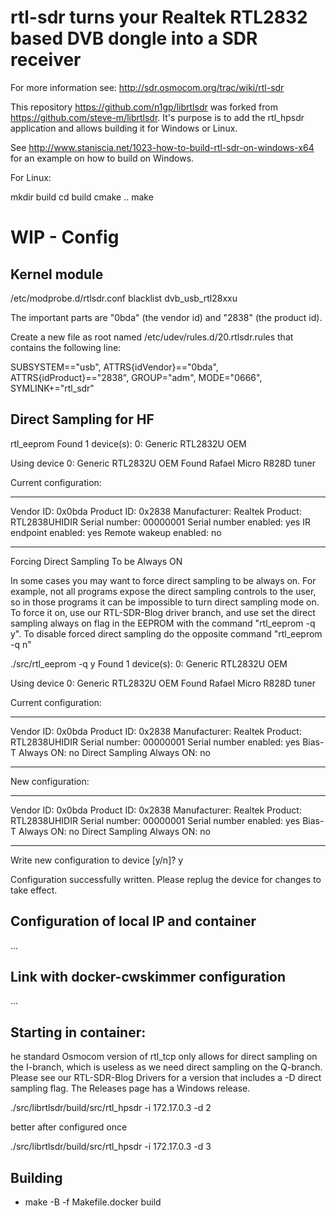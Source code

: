 rtl-sdr
turns your Realtek RTL2832 based DVB dongle into a SDR receiver
======================================================================

For more information see:
http://sdr.osmocom.org/trac/wiki/rtl-sdr

This repository https://github.com/n1gp/librtlsdr was forked from
https://github.com/steve-m/librtlsdr. It's purpose is to add the
rtl_hpsdr application and allows building it for Windows or Linux.

See http://www.staniscia.net/1023-how-to-build-rtl-sdr-on-windows-x64
for an example on how to build on Windows.

For Linux:

mkdir build
cd build
cmake ..
make


# WIP - Config

## Kernel module
 
/etc/modprobe.d/rtlsdr.conf
blacklist dvb_usb_rtl28xxu


The important parts are "0bda" (the vendor id) and "2838" (the product id).

Create a new file as root named /etc/udev/rules.d/20.rtlsdr.rules that contains the following line:

SUBSYSTEM=="usb", ATTRS{idVendor}=="0bda", ATTRS{idProduct}=="2838", GROUP="adm", MODE="0666", SYMLINK+="rtl_sdr"

## Direct Sampling for HF

rtl_eeprom 
Found 1 device(s):
  0:  Generic RTL2832U OEM

Using device 0: Generic RTL2832U OEM
Found Rafael Micro R828D tuner

Current configuration:
__________________________________________
Vendor ID:		0x0bda
Product ID:		0x2838
Manufacturer:		Realtek
Product:		RTL2838UHIDIR
Serial number:		00000001
Serial number enabled:	yes
IR endpoint enabled:	yes
Remote wakeup enabled:	no
__________________________________________



Forcing Direct Sampling To be Always ON

In some cases you may want to force direct sampling to be always on. For example, not all programs expose the direct sampling controls to the user, so in those programs it can be impossible to turn direct sampling mode on. To force it on, use our RTL-SDR-Blog driver branch, and use set the direct sampling always on flag in the EEPROM with the command "rtl_eeprom -q y". To disable forced direct sampling do the opposite command "rtl_eeprom -q n"




./src/rtl_eeprom -q y
Found 1 device(s):
  0:  Generic RTL2832U OEM

Using device 0: Generic RTL2832U OEM
Found Rafael Micro R828D tuner

Current configuration:
__________________________________________
Vendor ID:		0x0bda
Product ID:		0x2838
Manufacturer:		Realtek
Product:		RTL2838UHIDIR
Serial number:		00000001
Serial number enabled:	yes
Bias-T Always ON:	no
Direct Sampling Always ON:	no
__________________________________________

New configuration:
__________________________________________
Vendor ID:		0x0bda
Product ID:		0x2838
Manufacturer:		Realtek
Product:		RTL2838UHIDIR
Serial number:		00000001
Serial number enabled:	yes
Bias-T Always ON:	no
Direct Sampling Always ON:	no
__________________________________________
Write new configuration to device [y/n]? y

Configuration successfully written.
Please replug the device for changes to take effect.



## Configuration of local IP and container
...

## Link with docker-cwskimmer configuration
...

## Starting in container:
he standard Osmocom version of rtl_tcp only allows for direct sampling on the I-branch, which is useless as we need direct sampling on the Q-branch. Please see our RTL-SDR-Blog Drivers for a version that includes a -D direct sampling flag. The Releases page has a Windows release.

./src/librtlsdr/build/src/rtl_hpsdr -i 172.17.0.3 -d 2

better after configured once 

./src/librtlsdr/build/src/rtl_hpsdr -i 172.17.0.3 -d 3

## Building
+ make -B -f Makefile.docker build     
